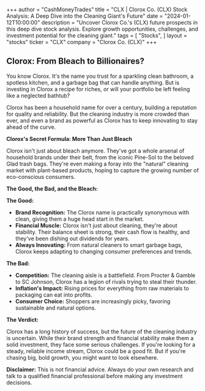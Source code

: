+++
author = "CashMoneyTrades"
title = "CLX |  Clorox Co. (CLX) Stock Analysis: A Deep Dive into the Cleaning Giant's Future"
date = "2024-01-12T10:00:00"
description = "Uncover Clorox Co.'s (CLX) future prospects in this deep dive stock analysis. Explore growth opportunities, challenges, and investment potential for the cleaning giant."
tags = [
"Stocks",
]
layout = "stocks"
ticker = "CLX"
company = "Clorox Co. (CLX)"
+++
        


## Clorox: From Bleach to Billionaires? 

You know Clorox. It's the name you trust for a sparkling clean bathroom, a spotless kitchen, and a garbage bag that can handle anything. But is investing in Clorox a recipe for riches, or will your portfolio be left feeling like a neglected bathtub? 

Clorox has been a household name for over a century, building a reputation for quality and reliability.  But the cleaning industry is more crowded than ever, and even a brand as powerful as Clorox has to keep innovating to stay ahead of the curve. 

**Clorox's Secret Formula:  More Than Just Bleach**

Clorox isn't just about bleach anymore.  They've got a whole arsenal of household brands under their belt, from the iconic Pine-Sol to the beloved Glad trash bags.  They're even making a foray into the "natural" cleaning market with plant-based products, hoping to capture the growing number of eco-conscious consumers.  

**The Good, the Bad, and the Bleach:**

**The Good:**

* **Brand Recognition:** The Clorox name is practically synonymous with clean, giving them a huge head start in the market. 
* **Financial Muscle:**  Clorox isn't just about cleaning, they're about stability. Their balance sheet is strong, their cash flow is healthy, and they've been dishing out dividends for years. 
* **Always Innovating:**  From natural cleaners to smart garbage bags, Clorox keeps adapting to changing consumer preferences and trends. 

**The Bad:**

* **Competition:**  The cleaning aisle is a battlefield. From Procter & Gamble to SC Johnson, Clorox has a legion of rivals trying to steal their thunder.
* **Inflation's Impact:**  Rising prices for everything from raw materials to packaging can eat into profits.
* **Consumer Choice:**  Shoppers are increasingly picky, favoring sustainable and natural options. 

**The Verdict:** 

Clorox has a long history of success, but the future of the cleaning industry is uncertain.  While their brand strength and financial stability make them a solid investment, they face some serious challenges.  If you're looking for a steady, reliable income stream, Clorox could be a good fit. But if you're chasing big, bold growth, you might want to look elsewhere.

**Disclaimer:** This is not financial advice. Always do your own research and talk to a qualified financial professional before making any investment decisions. 

        